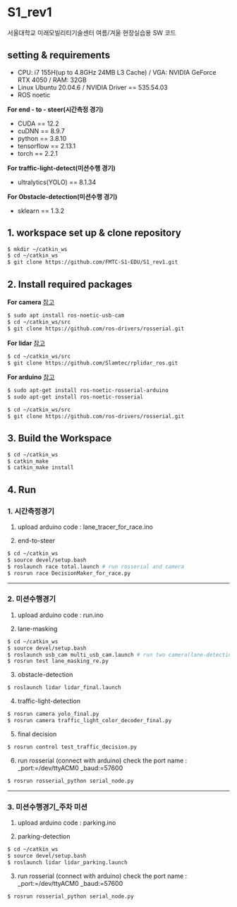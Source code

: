 # S1_rev1
서울대학교 미래모빌리티기술센터 여름/겨울 현장실습용 SW 코드

## setting & requirements

- CPU: i7 155H(up to 4.8GHz 24MB L3 Cache) / VGA: NVIDIA GeForce RTX 4050 / RAM: 32GB
- Linux Ubuntu 20.04.6 / NVIDIA Driver == 535.54.03
- ROS noetic

**For end - to - steer(시간측정 경기)**
- CUDA == 12.2
- cuDNN == 8.9.7
- python == 3.8.10
- tensorflow == 2.13.1
- torch == 2.2.1

**For traffic-light-detect(미션수행 경기)**
- ultralytics(YOLO) == 8.1.34

**For Obstacle-detection(미션수행 경기)**
- sklearn == 1.3.2

## 1. workspace set up & clone repository

```bash
$ mkdir ~/catkin_ws
$ cd ~/catkin_ws
$ git clone https://github.com/FMTC-S1-EDU/S1_rev1.git
```

## 2. Install required packages

**For camera** [참고](https://wiki.ros.org/usb_cam)
```bash
$ sudo apt install ros-noetic-usb-cam
$ cd ~/catkin_ws/src
$ git clone https://github.com/ros-drivers/rosserial.git
```
**For lidar** [참고](https://github.com/Slamtec/rplidar_ros)
```bash
$ cd ~/catkin_ws/src
$ git clone https://github.com/Slamtec/rplidar_ros.git
```
**For arduino** [참고](https://wiki.ros.org/rosserial)
```bash
$ sudo apt-get install ros-noetic-rosserial-arduino
$ sudo apt-get install ros-noetic-rosserial

$ cd ~/catkin_ws/src
$ git clone https://github.com/ros-drivers/rosserial.git
```

## 3. Build the Workspace

```bash
$ cd ~/catkin_ws
$ catkin_make
$ catkin_make install
```
  
## 4. Run 

### 1. 시간측정경기

1. upload arduino code
: lane_tracer_for_race.ino

2. end-to-steer
```bash
$ cd ~/catkin_ws
$ source devel/setup.bash
$ roslaunch race total.launch # run rosserial and camera
$ rosrun race DecisionMaker_for_race.py
```
---------------------------------------------
### 2. 미션수행경기

1. upload arduino code
: run.ino

2. lane-masking
```bash
$ cd ~/catkin_ws
$ source devel/setup.bash
$ roslaunch usb_cam multi_usb_cam.launch # run two camera(lane-detection and traffic-light-detection)
$ rosrun test lane_masking_re.py
```

3. obstacle-detection
```bash
$ roslaunch lidar lidar_final.launch
```

4. traffic-light-detection
```bash
$ rosrun camera yolo_final.py
$ rosrun camera traffic_light_color_decoder_final.py
```

5. final decision
```bash
$ rosrun control test_traffic_decision.py
```

6. run rosserial (connect with arduino)
check the port name : _port:=/dev/ttyACM0 _baud:=57600
```bash
$ rosrun rosserial_python serial_node.py
```

---------------------------------------------
### 3. 미션수행경기_주차 미션

1. upload arduino code
: parking.ino

2. parking-detection
```bash
$ cd ~/catkin_ws
$ source devel/setup.bash
$ roslaunch lidar lidar_parking.launch
```

3. run rosserial (connect with arduino)
check the port name : _port:=/dev/ttyACM0 _baud:=57600
```bash
$ rosrun rosserial_python serial_node.py
```